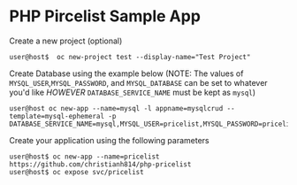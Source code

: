 # PHP Pircelist Sample App

Create a new project (optional)
```
user@host$  oc new-project test --display-name="Test Project"
```

Create Database using the example below (NOTE: The values of `MYSQL_USER`,`MYSQL_PASSWORD`, and `MYSQL_DATABASE` can be set to whatever you'd like *HOWEVER* `DATABASE_SERVICE_NAME` must be kept as `mysql`)
```
user@host oc new-app --name=mysql -l appname=mysqlcrud --template=mysql-ephemeral -p DATABASE_SERVICE_NAME=mysql,MYSQL_USER=pricelist,MYSQL_PASSWORD=pricelist,MYSQL_DATABASE=pricelist
```

Create your application using the following parameters
```
user@host$ oc new-app --name=pricelist https://github.com/christianh814/php-pricelist
user@host$ oc expose svc/pricelist
```
